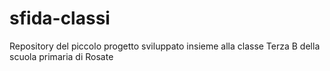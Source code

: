# sfida-classi
Repository del piccolo progetto sviluppato insieme alla classe Terza B della scuola primaria di Rosate
